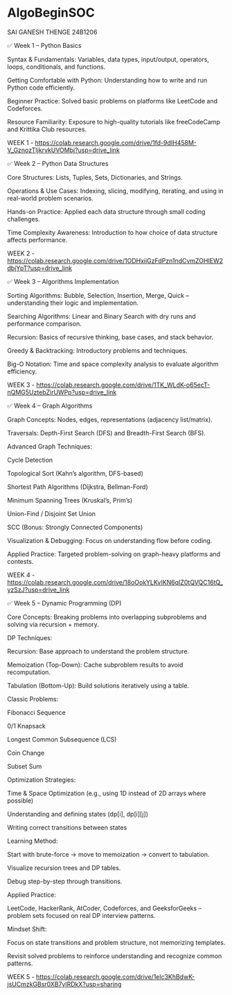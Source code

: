 # AlgoBeginSOC

SAI GANESH THENGE 24B1206

✅ Week 1 – Python Basics

Syntax & Fundamentals: Variables, data types, input/output, operators, loops, conditionals, and functions.

Getting Comfortable with Python: Understanding how to write and run Python code efficiently.

Beginner Practice: Solved basic problems on platforms like LeetCode and Codeforces.

Resource Familiarity: Exposure to high-quality tutorials like freeCodeCamp and Krittika Club resources.

WEEK 1 - https://colab.research.google.com/drive/1fd-9dIH458M-V_GznozTIjkrvkUVOMbj?usp=drive_link

✅ Week 2 – Python Data Structures

Core Structures: Lists, Tuples, Sets, Dictionaries, and Strings.

Operations & Use Cases: Indexing, slicing, modifying, iterating, and using in real-world problem scenarios.

Hands-on Practice: Applied each data structure through small coding challenges.

Time Complexity Awareness: Introduction to how choice of data structure affects performance.

WEEK 2 - https://colab.research.google.com/drive/1ODHxiiGzFdPzn1ndCvmZOHIEW2dbjYpT?usp=drive_link

✅ Week 3 – Algorithms Implementation

Sorting Algorithms: Bubble, Selection, Insertion, Merge, Quick – understanding their logic and implementation.

Searching Algorithms: Linear and Binary Search with dry runs and performance comparison.

Recursion: Basics of recursive thinking, base cases, and stack behavior.

Greedy & Backtracking: Introductory problems and techniques.

Big-O Notation: Time and space complexity analysis to evaluate algorithm efficiency.

WEEK 3 - https://colab.research.google.com/drive/1TK_WLdK-o65ecT-nQMG5UztebZirUWPp?usp=drive_link

✅ Week 4 – Graph Algorithms

Graph Concepts: Nodes, edges, representations (adjacency list/matrix).

Traversals: Depth-First Search (DFS) and Breadth-First Search (BFS).

Advanced Graph Techniques:

Cycle Detection

Topological Sort (Kahn’s algorithm, DFS-based)

Shortest Path Algorithms (Dijkstra, Bellman-Ford)

Minimum Spanning Trees (Kruskal’s, Prim’s)

Union-Find / Disjoint Set Union

SCC (Bonus: Strongly Connected Components)

Visualization & Debugging: Focus on understanding flow before coding.

Applied Practice: Targeted problem-solving on graph-heavy platforms and contests.

WEEK 4 - https://colab.research.google.com/drive/18oOokYLKvIKN6qIZ0tQVQC16tQ_yzSzJ?usp=drive_link

✅ Week 5 – Dynamic Programming (DP)

Core Concepts: Breaking problems into overlapping subproblems and solving via recursion + memory.

DP Techniques:

Recursion: Base approach to understand the problem structure.

Memoization (Top-Down): Cache subproblem results to avoid recomputation.

Tabulation (Bottom-Up): Build solutions iteratively using a table.

Classic Problems:

Fibonacci Sequence

0/1 Knapsack

Longest Common Subsequence (LCS)

Coin Change

Subset Sum

Optimization Strategies:

Time & Space Optimization (e.g., using 1D instead of 2D arrays where possible)

Understanding and defining states (dp[i], dp[i][j])

Writing correct transitions between states

Learning Method:

Start with brute-force → move to memoization → convert to tabulation.

Visualize recursion trees and DP tables.

Debug step-by-step through transitions.

Applied Practice:

LeetCode, HackerRank, AtCoder, Codeforces, and GeeksforGeeks – problem sets focused on real DP interview patterns.

Mindset Shift:

Focus on state transitions and problem structure, not memorizing templates.

Revisit solved problems to reinforce understanding and recognize common patterns.

WEEK 5 - https://colab.research.google.com/drive/1elc3KhBdwK-jsUCmzkGBsr0XB7ylRDkX?usp=sharing
